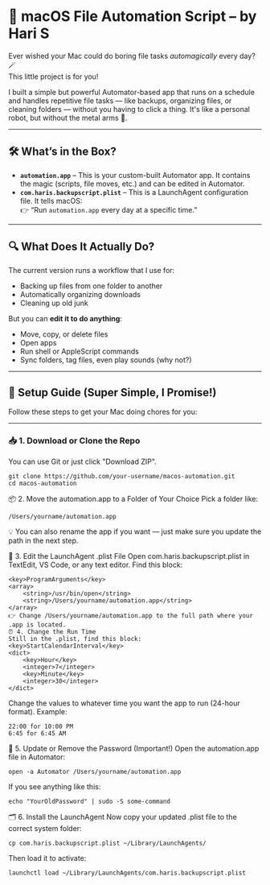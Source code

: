 # 🍎 macOS File Automation Script – by Hari S

Ever wished your Mac could do boring file tasks *automagically* every day? 🪄  
This little project is for you!

I built a simple but powerful Automator-based app that runs on a schedule and handles repetitive file tasks — like backups, organizing files, or cleaning folders — without you having to click a thing. It's like a personal robot, but without the metal arms 🤖.

---

## 🛠️ What’s in the Box?

- **`automation.app`** – This is your custom-built Automator app. It contains the magic (scripts, file moves, etc.) and can be edited in Automator.
- **`com.haris.backupscript.plist`** – This is a LaunchAgent configuration file. It tells macOS:  
  👉 “Run `automation.app` every day at a specific time.”

---

## 🔍 What Does It Actually Do?

The current version runs a workflow that I use for:
- Backing up files from one folder to another
- Automatically organizing downloads
- Cleaning up old junk

But you can **edit it to do anything**:
- Move, copy, or delete files
- Open apps
- Run shell or AppleScript commands
- Sync folders, tag files, even play sounds (why not?)

---

## 🚀 Setup Guide (Super Simple, I Promise!)

Follow these steps to get your Mac doing chores for you:

---

### 📥 1. Download or Clone the Repo
You can use Git or just click "Download ZIP".

```
git clone https://github.com/your-username/macos-automation.git
cd macos-automation
```

📦 2. Move the automation.app to a Folder of Your Choice
Pick a folder like:
```
/Users/yourname/automation.app
```

💡 You can also rename the app if you want — just make sure you update the path in the next step.


📝 3. Edit the LaunchAgent .plist File
Open com.haris.backupscript.plist in TextEdit, VS Code, or any text editor.
Find this block:
```
<key>ProgramArguments</key>
<array>
    <string>/usr/bin/open</string>
    <string>/Users/yourname/automation.app</string>
</array>
👉 Change /Users/yourname/automation.app to the full path where your .app is located.
⏰ 4. Change the Run Time
Still in the .plist, find this block:
<key>StartCalendarInterval</key>
<dict>
    <key>Hour</key>
    <integer>7</integer>
    <key>Minute</key>
    <integer>30</integer>
</dict>
```

Change the <integer> values to whatever time you want the app to run (24-hour format).
Example:
```
22:00 for 10:00 PM
6:45 for 6:45 AM
```

🔐 5. Update or Remove the Password (Important!)
Open the automation.app file in Automator:
```
open -a Automator /Users/yourname/automation.app
```
If you see anything like this:
```
echo "YourOldPassword" | sudo -S some-command
```

🗂 6. Install the LaunchAgent
Now copy your updated .plist file to the correct system folder:
```
cp com.haris.backupscript.plist ~/Library/LaunchAgents/
```
Then load it to activate:
```
launchctl load ~/Library/LaunchAgents/com.haris.backupscript.plist
```
